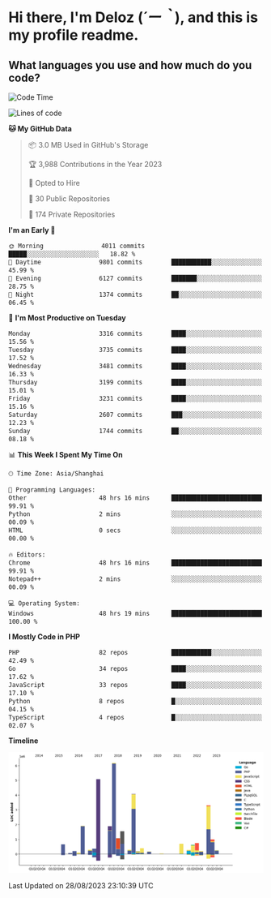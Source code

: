 # **Hi there, I'm Deloz (*´ー｀*), and this is my profile readme.**

## **What languages you use and how much do you code?**

<!--START_SECTION:waka-->
![Code Time](http://img.shields.io/badge/Code%20Time-2%2C245%20hrs%2023%20mins-blue)

![Lines of code](https://img.shields.io/badge/From%20Hello%20World%20I%27ve%20Written-31.5%20million%20lines%20of%20code-blue)

**🐱 My GitHub Data** 

> 📦 3.0 MB Used in GitHub's Storage 
 > 
> 🏆 3,988 Contributions in the Year 2023
 > 
> 💼 Opted to Hire
 > 
> 📜 30 Public Repositories 
 > 
> 🔑 174 Private Repositories 
 > 
**I'm an Early 🐤** 

```text
🌞 Morning                4011 commits        █████░░░░░░░░░░░░░░░░░░░░   18.82 % 
🌆 Daytime                9801 commits        ███████████░░░░░░░░░░░░░░   45.99 % 
🌃 Evening                6127 commits        ███████░░░░░░░░░░░░░░░░░░   28.75 % 
🌙 Night                  1374 commits        ██░░░░░░░░░░░░░░░░░░░░░░░   06.45 % 
```
📅 **I'm Most Productive on Tuesday** 

```text
Monday                   3316 commits        ████░░░░░░░░░░░░░░░░░░░░░   15.56 % 
Tuesday                  3735 commits        ████░░░░░░░░░░░░░░░░░░░░░   17.52 % 
Wednesday                3481 commits        ████░░░░░░░░░░░░░░░░░░░░░   16.33 % 
Thursday                 3199 commits        ████░░░░░░░░░░░░░░░░░░░░░   15.01 % 
Friday                   3231 commits        ████░░░░░░░░░░░░░░░░░░░░░   15.16 % 
Saturday                 2607 commits        ███░░░░░░░░░░░░░░░░░░░░░░   12.23 % 
Sunday                   1744 commits        ██░░░░░░░░░░░░░░░░░░░░░░░   08.18 % 
```


📊 **This Week I Spent My Time On** 

```text
🕑︎ Time Zone: Asia/Shanghai

💬 Programming Languages: 
Other                    48 hrs 16 mins      █████████████████████████   99.91 % 
Python                   2 mins              ░░░░░░░░░░░░░░░░░░░░░░░░░   00.09 % 
HTML                     0 secs              ░░░░░░░░░░░░░░░░░░░░░░░░░   00.00 % 

🔥 Editors: 
Chrome                   48 hrs 16 mins      █████████████████████████   99.91 % 
Notepad++                2 mins              ░░░░░░░░░░░░░░░░░░░░░░░░░   00.09 % 

💻 Operating System: 
Windows                  48 hrs 19 mins      █████████████████████████   100.00 % 
```

**I Mostly Code in PHP** 

```text
PHP                      82 repos            ███████████░░░░░░░░░░░░░░   42.49 % 
Go                       34 repos            ████░░░░░░░░░░░░░░░░░░░░░   17.62 % 
JavaScript               33 repos            ████░░░░░░░░░░░░░░░░░░░░░   17.10 % 
Python                   8 repos             █░░░░░░░░░░░░░░░░░░░░░░░░   04.15 % 
TypeScript               4 repos             █░░░░░░░░░░░░░░░░░░░░░░░░   02.07 % 
```



**Timeline**

![Lines of Code chart](https://raw.githubusercontent.com/deloz/deloz/main/assets/bar_graph.png)


 Last Updated on 28/08/2023 23:10:39 UTC
<!--END_SECTION:waka-->
